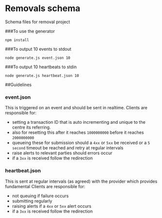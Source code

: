 # Removals schema
Schema files for removal project

###To use the generator
```shell
npm install
```

###To output 10 events to stdout
```shell
node generate.js event.json 10
```

###To output 10 heartbeats to stdin

```shell
node generate.js heartbeat.json 10
```


##Guidelines

### event.json
This is triggered on an event and should be sent in realtime.
Clients are responsible for:
* setting a transaction ID that is auto incrementing and unique to the centre its referring.
* also for resetting this after it reaches ```1000000000``` before it reaches ```2000000000```
* queueing these for submission should a ```4xx``` or ```5xx``` be received or a ```5 second``` timeout be reached and retry at regular intervals
* raise alerts to relevant parties should errors occur
* if a ```3xx``` is received follow the redirection

### heartbeat.json
This is sent at regular intervals (as agreed) with the provider which provides fundamental 
Clients are responsible for:
* not queuing if failure occurs
* submitting regularly
* raising alerts if a ```4xx``` or ```5xx``` alert occurs
* if a ```3xx``` is received follow the redirection
